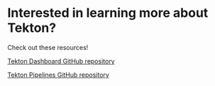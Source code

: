 # Interested in learning more about Tekton?

Check out these resources!

[Tekton Dashboard GitHub repository](https://github.com/tektoncd/dashboard)

[Tekton Pipelines GitHub repository](https://github.com/tektoncd/pipeline)
